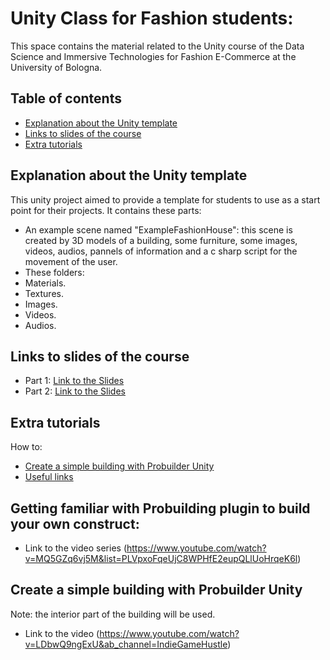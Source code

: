 # Unity Class for Fashion students:
This space contains the material related to the Unity course of the Data Science and Immersive Technologies for Fashion E-Commerce at the University of Bologna.
## Table of contents
* [Explanation about the Unity template](#Explanation)
* [Links to slides of the course](#slides)
* [Extra tutorials](#Tutorials)

## Explanation about the Unity template
This unity project aimed to provide a template for students to use as a start point for their projects.
It contains these parts:
* An example scene named "ExampleFashionHouse": this scene is created by 3D models of a building, some furniture, some images, videos, audios, pannels of information and a c sharp script for the movement of the user.
* These folders:
* Materials.
* Textures.
* Images.
* Videos.
* Audios.


## Links to slides of the course
* Part 1: [Link to the Slides](https://docs.google.com/presentation/d/1jW5Lnh7VeGfh6XpTCF8-IT86O99VvfY1ZAJkn-QAXBc/edit#slide=id.p1)
* Part 2: [Link to the Slides](https://docs.google.com/presentation/d/1MviPBiGDc32lQsXaDWD6mC8Bp6P_6Hm-nanf_po6opo/edit#slide=id.p34)
	
## Extra tutorials
How to:
* [Create a simple building with Probuilder Unity](#Probuilder)
* [Useful links](#Useful) 
## Getting familiar with Probuilding plugin to build your own construct: 
* Link to the video series (https://www.youtube.com/watch?v=MQ5GZq6vj5M&list=PLVpxoFqeUjC8WPHfE2eupQLlUoHrqeK6l)
## Create a simple building with Probuilder Unity
Note: the interior part of the building will be used. 
* Link to the video (https://www.youtube.com/watch?v=LDbwQ9ngExU&ab_channel=IndieGameHustle)
